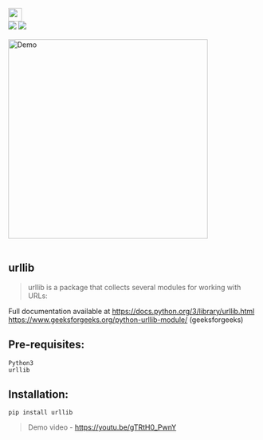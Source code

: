 <a href="https://github.com/Kushal997-das/Projects/tree/main/Python/Basic%20Projects/Check%20your%20internet%20conncetion"><img height="27" src="https://img.shields.io/badge/Check Your Internet Connection-orange.svg?&style=for-the-badge&logo=TheSparksFoundation&logoColor=blue" /> </a> <br> 
![](https://img.shields.io/badge/Programming_Language-Python-blue.svg)
![](https://img.shields.io/badge/Main_Tool_Used-Urllib-orange.svg) <br><br>
<img align='center' alt='Demo' width='400px' src="https://github.com/SamarpanCoder2002/Project-Guidance/blob/main/Desktop%20Application/Basic/Python/Check%20your%20internet%20conncetion/documents/demo1.gif?raw=true"/> <br> <br>

urllib
------
> urllib is a package that collects several modules for working with URLs:

Full documentation available at https://docs.python.org/3/library/urllib.html <br>
                                https://www.geeksforgeeks.org/python-urllib-module/ (geeksforgeeks)

Pre-requisites:
---------
    Python3
    urllib
  
Installation:
------------
    pip install urllib
  
> Demo video - https://youtu.be/gTRtH0_PwnY
